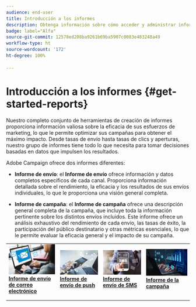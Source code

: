 ```yaml
---
audience: end-user
title: Introducción a los informes
description: Obtenga información sobre cómo acceder y administrar informes en Campaign Web
badge: label="Alfa"
source-git-commit: 12578ed208ba9261b69ba5907c0083e483248a49
workflow-type: ht
source-wordcount: '172'
ht-degree: 100%

---
```


# Introducción a los informes {#get-started-reports}

Nuestro completo conjunto de herramientas de creación de informes proporciona información valiosa sobre la eficacia de sus esfuerzos de marketing, lo que le permite optimizar sus campañas para obtener el máximo impacto. Desde tasas de envío hasta tasas de clics y aperturas, nuestro grupo de informes tiene todo lo que necesita para tomar decisiones basadas en datos que impulsen los resultados.

Adobe Campaign ofrece dos informes diferentes:

* **Informe de envío**: el **Informe de envío** ofrece información y datos completos específicos de cada canal. Proporciona información detallada sobre el rendimiento, la eficacia y los resultados de sus envíos individuales, lo que le proporciona una visión general completa.

* **Informe de campaña**: el **Informe de campaña** ofrece una descripción general completa de la campaña, que incluye toda la información pertinente sobre los distintos envíos incluidos. Este informe ofrece un análisis exhaustivo del rendimiento de cada envío, las tasas de éxito, la participación del público destinatario y otras métricas esenciales, lo que le permite evaluar la eficacia general y el impacto de su campaña.



<table style="table-layout:fixed"><tr style="border: 0;">
<td>
<a href="email-report.md">
<img alt="Posible cliente" src="assets/do-not-localize/email_report.jpeg">
</a>
<div><a href="email-report.md"><strong>Informe de envío de correo electrónico</strong>
</div>
<p>
</td>
<td>
<a href="push-report.md">
<img alt="Poco frecuente" src="assets/do-not-localize/push_report.jpeg">
</a>
<div>
<a href="push-report.md"><strong> Informe de envío de push<strong></strong></a>
</div>
<p></td>
<td>
<a href="sms-report.md">
<img alt="Validación" src="assets/do-not-localize/sms_report.png">
</a>
<div>
<a href="sms-report.md"><strong> Informe de envío de SMS</strong></a>
</div>
<p>
</td>
<td>
<a href="campaign-reports.md">
<img alt="Validación" src="assets/do-not-localize/campaign_report.jpeg">
</a>
<div>
<a href="campaign-reports.md"><strong>Informe de la campaña</strong></a>
</div>
<p>
</td>
</tr></table>
